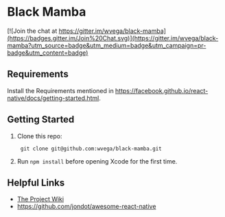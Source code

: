 # Black Mamba

[![Join the chat at https://gitter.im/wvega/black-mamba](https://badges.gitter.im/Join%20Chat.svg)](https://gitter.im/wvega/black-mamba?utm_source=badge&utm_medium=badge&utm_campaign=pr-badge&utm_content=badge)

## Requirements

Install the Requirements mentioned in https://facebook.github.io/react-native/docs/getting-started.html.

## Getting Started

1. Clone this repo:

        git clone git@github.com:wvega/black-mamba.git
2. Run `npm install` before opening Xcode for the first time.

## Helpful Links

* [The Project Wiki](https://github.com/wvega/black-mamba/wiki)
* https://github.com/jondot/awesome-react-native
